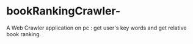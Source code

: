 # bookRankingCrawler-
A Web Crawler application on pc : get user's key words and get relative book ranking.

